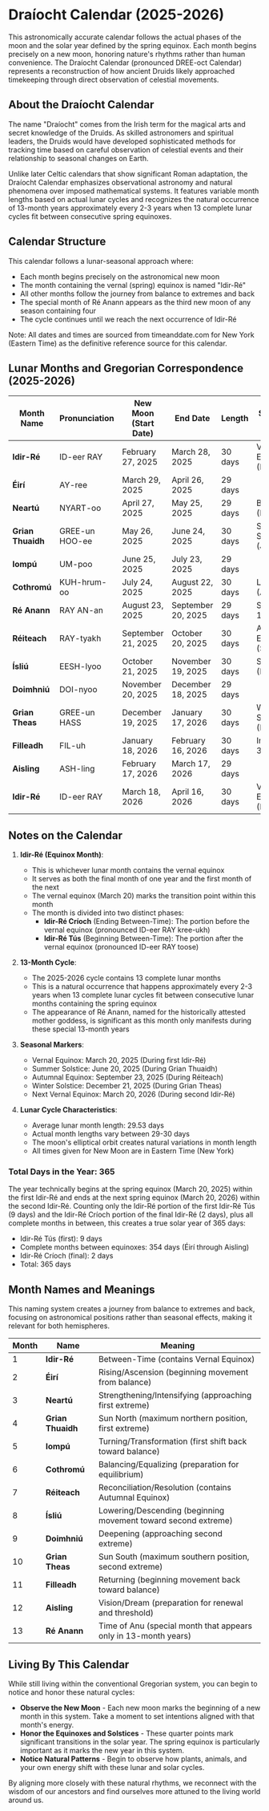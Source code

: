# Draíocht Calendar (2025-2026)
This astronomically accurate calendar follows the actual phases of the moon and the solar year defined by the spring equinox. Each month begins precisely on a new moon, honoring nature's rhythms rather than human convenience. The Draíocht Calendar (pronounced DREE-oct Calendar) represents a reconstruction of how ancient Druids likely approached timekeeping through direct observation of celestial movements.

## About the Draíocht Calendar
The name "Draíocht" comes from the Irish term for the magical arts and secret knowledge of the Druids. As skilled astronomers and spiritual leaders, the Druids would have developed sophisticated methods for tracking time based on careful observation of celestial events and their relationship to seasonal changes on Earth.

Unlike later Celtic calendars that show significant Roman adaptation, the Draíocht Calendar emphasizes observational astronomy and natural phenomena over imposed mathematical systems. It features variable month lengths based on actual lunar cycles and recognizes the natural occurrence of 13-month years approximately every 2-3 years when 13 complete lunar cycles fit between consecutive spring equinoxes.

## Calendar Structure
This calendar follows a lunar-seasonal approach where:
- Each month begins precisely on the astronomical new moon
- The month containing the vernal (spring) equinox is named "Idir-Ré"
- All other months follow the journey from balance to extremes and back
- The special month of Ré Anann appears as the third new moon of any season containing four
- The cycle continues until we reach the next occurrence of Idir-Ré

Note: All dates and times are sourced from timeanddate.com for New York (Eastern Time) as the definitive reference source for this calendar.

## Lunar Months and Gregorian Correspondence (2025-2026)

| Month Name       | Pronunciation   | New Moon (Start Date) | End Date           | Length  | Significant Events         |
|------------------|-----------------|-----------------------|--------------------|---------|----------------------------|
| **Idir-Ré**      | ID-eer RAY      | February 27, 2025     | March 28, 2025     | 30 days | Vernal Equinox (March 20)  |
| **Éirí**         | AY-ree          | March 29, 2025        | April 26, 2025     | 29 days |                            |
| **Neartú**       | NYART-oo        | April 27, 2025        | May 25, 2025       | 29 days | Beltane (May 5th)          |
| **Grian Thuaidh** | GREE-un HOO-ee  | May 26, 2025          | June 24, 2025      | 30 days | Summer Solstice (June 20)  |
| **Iompú**        | UM-poo          | June 25, 2025         | July 23, 2025      | 29 days |                            |
| **Cothromú**     | KUH-hrum-oo     | July 24, 2025         | August 22, 2025    | 30 days | Lughnasadh (Aug 6)         |
| **Ré Anann**     | RAY AN-an       | August 23, 2025       | September 20, 2025 | 29 days | Special 13th Month         |
| **Réiteach**     | RAY-tyakh       | September 21, 2025    | October 20, 2025   | 30 days | Autumnal Equinox (Sept 23) |
| **Ísliú**        | EESH-lyoo       | October 21, 2025      | November 19, 2025  | 30 days | Samhain (Nov 6)            |
| **Doimhniú**     | DOI-nyoo        | November 20, 2025     | December 18, 2025  | 29 days |                            |
| **Grian Theas**  | GREE-un HASS    | December 19, 2025     | January 17, 2026   | 30 days | Winter Solstice (Dec 21)   |
| **Filleadh**     | FIL-uh          | January 18, 2026      | February 16, 2026  | 30 days | Imbolc (Feb 3)             |
| **Aisling**      | ASH-ling        | February 17, 2026     | March 17, 2026     | 29 days |                            |
| **Idir-Ré**      | ID-eer RAY      | March 18, 2026        | April 16, 2026     | 30 days | Vernal Equinox (March 20)  |

## Notes on the Calendar

1. **Idir-Ré (Equinox Month)**:
   - This is whichever lunar month contains the vernal equinox
   - It serves as both the final month of one year and the first month of the next
   - The vernal equinox (March 20) marks the transition point within this month
   - The month is divided into two distinct phases:
      * **Idir-Ré Críoch** (Ending Between-Time): The portion before the vernal equinox (pronounced ID-eer RAY kree-ukh)
      * **Idir-Ré Tús** (Beginning Between-Time): The portion after the vernal equinox (pronounced ID-eer RAY toose)

2. **13-Month Cycle**:
   - The 2025-2026 cycle contains 13 complete lunar months
   - This is a natural occurrence that happens approximately every 2-3 years when 13 complete lunar cycles fit between consecutive lunar months containing the spring equinox
   - The appearance of Ré Anann, named for the historically attested mother goddess, is significant as this month only manifests during these special 13-month years

3. **Seasonal Markers**:
   - Vernal Equinox: March 20, 2025 (During first Idir-Ré)
   - Summer Solstice: June 20, 2025 (During Grian Thuaidh)
   - Autumnal Equinox: September 23, 2025 (During Réiteach)
   - Winter Solstice: December 21, 2025 (During Grian Theas)
   - Next Vernal Equinox: March 20, 2026 (During second Idir-Ré)

4. **Lunar Cycle Characteristics**:
   - Average lunar month length: 29.53 days
   - Actual month lengths vary between 29-30 days
   - The moon's elliptical orbit creates natural variations in month length
   - All times given for New Moon are in Eastern Time (New York)

### Total Days in the Year: 365

The year technically begins at the spring equinox (March 20, 2025) within the first Idir-Ré and ends at the next spring equinox (March 20, 2026) within the second Idir-Ré. Counting only the Idir-Ré portion of the first Idir-Ré Tús (9 days) and the Idir-Ré Críoch portion of the final Idir-Ré (2 days), plus all complete months in between, this creates a true solar year of 365 days:

* Idir-Ré Tús (first): 9 days
* Complete months between equinoxes: 354 days (Éirí through Aisling)
* Idir-Ré Críoch (final): 2 days
* Total: 365 days

## Month Names and Meanings

This naming system creates a journey from balance to extremes and back, focusing on astronomical positions rather than seasonal effects, making it relevant for both hemispheres.

| Month | Name | Meaning |
|-------|------|---------|
| 1     | **Idir-Ré** | Between-Time (contains Vernal Equinox) |
| 2     | **Éirí** | Rising/Ascension (beginning movement from balance) |
| 3     | **Neartú** | Strengthening/Intensifying (approaching first extreme) |
| 4     | **Grian Thuaidh** | Sun North (maximum northern position, first extreme) |
| 5     | **Iompú** | Turning/Transformation (first shift back toward balance) |
| 6     | **Cothromú** | Balancing/Equalizing (preparation for equilibrium) |
| 7     | **Réiteach** | Reconciliation/Resolution (contains Autumnal Equinox) |
| 8     | **Ísliú** | Lowering/Descending (beginning movement toward second extreme) |
| 9     | **Doimhniú** | Deepening (approaching second extreme) |
| 10    | **Grian Theas** | Sun South (maximum southern position, second extreme) |
| 11    | **Filleadh** | Returning (beginning movement back toward balance) |
| 12    | **Aisling** | Vision/Dream (preparation for renewal and threshold) |
| 13    | **Ré Anann** | Time of Anu (special month that appears only in 13-month years) |

## Living By This Calendar

While still living within the conventional Gregorian system, you can begin to notice and honor these natural cycles:

* **Observe the New Moon** - Each new moon marks the beginning of a new month in this system. Take a moment to set intentions aligned with that month's energy.
* **Honor the Equinoxes and Solstices** - These quarter points mark significant transitions in the solar year. The spring equinox is particularly important as it marks the new year in this system.
* **Notice Natural Patterns** - Begin to observe how plants, animals, and your own energy shift with these lunar and solar cycles.

By aligning more closely with these natural rhythms, we reconnect with the wisdom of our ancestors and find ourselves more attuned to the living world around us.